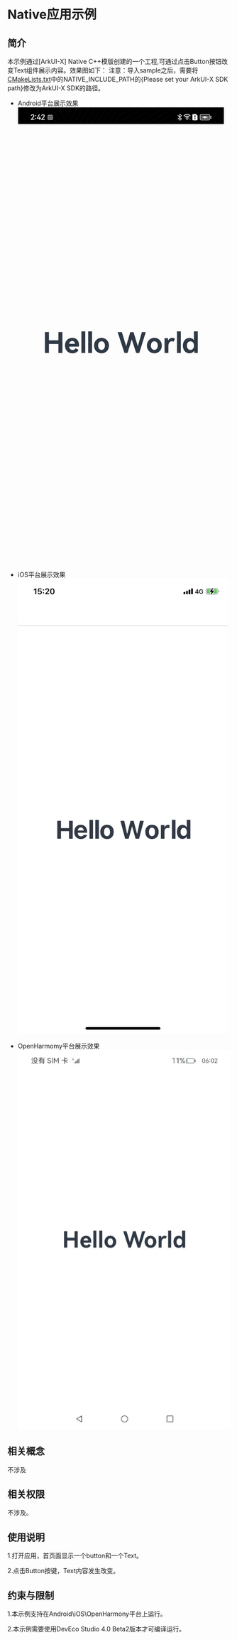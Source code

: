 # Native应用示例
## 简介
本示例通过[ArkUI-X] Native C++模版创建的一个工程,可通过点击Button按钮改变Text组件展示内容。效果图如下：
注意：导入sample之后，需要将[CMakeLists.txt](.arkui-x/android/app/src/main/cpp/CMakeLists.txt)中的NATIVE_INCLUDE_PATH的{Please set your ArkUI-X SDK path}修改为ArkUI-X SDK的路径。

* Android平台展示效果
![](./screenshots/devices/android.jpg) 

* iOS平台展示效果
![](./screenshots/devices/ios.png) 

* OpenHarmomy平台展示效果
![](./screenshots/devices/ohos.jpeg)

## 相关概念

不涉及

## 相关权限

不涉及。

## 使用说明

1.打开应用，首页面显示一个button和一个Text。

2.点击Button按键，Text内容发生改变。

## 约束与限制

1.本示例支持在Android\iOS\OpenHarmony平台上运行。

2.本示例需要使用DevEco Studio 4.0 Beta2版本才可编译运行。